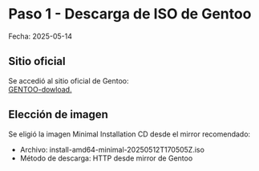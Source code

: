 # Paso 1 - Descarga de ISO de Gentoo

Fecha: 2025-05-14

## Sitio oficial

Se accedió al sitio oficial de Gentoo:  
[GENTOO-dowload.](https://www.gentoo.org/downloads/)

## Elección de imagen

Se eligió la imagen Minimal Installation CD desde el mirror recomendado:

- Archivo: install-amd64-minimal-20250512T170505Z.iso
- Método de descarga: HTTP desde mirror de Gentoo